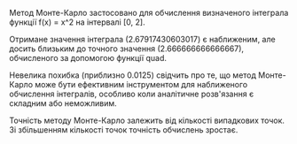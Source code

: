 Метод Монте-Карло застосовано для обчислення визначеного інтеграла функції f(x) = x^2 на інтервалі [0, 2].

Отримане значення інтеграла (2.67917430603017) є наближеним, але досить близьким до точного значення (2.666666666666667), обчисленого за допомогою функції quad.

Невелика похибка (приблизно 0.0125) свідчить про те, що метод Монте-Карло може бути ефективним інструментом для наближеного обчислення інтегралів, особливо коли аналітичне розв'язання є складним або неможливим.

Точність методу Монте-Карло залежить від кількості випадкових точок. Зі збільшенням кількості точок точність обчислень зростає.
